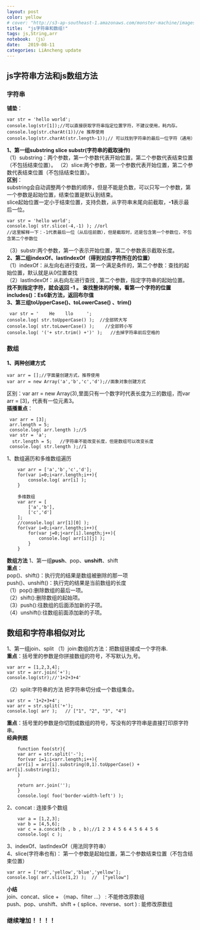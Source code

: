 ```yaml
---
layout: post
color: yellow
# cover: "http://s3-ap-southeast-1.amazonaws.com/monster-machine/images/horssghonr-1436272011-Midas.jpg"
title:  "js字符串和数组!"
tags: js,String,arr
notebook: （js）
date:   2019-08-11 
categories: LiAncheng update
---
```

## js字符串方法和js数组方法
### 字符串

**铺垫**：
```
var str = 'hello world';
console.log(str[1]);//可以直接获取字符串指定位置字符，不建议使用，耗内存。
console.log(str.charAt(1))//e 推荐使用
console.log(str.charAt(str.length-1));// 可以找到字符串的最后一位字符（通用）
```
**1、第一组substring slice substr(字符串的截取操作)**  
（1）substring：两个参数，第一个参数代表开始位置，第二个参数代表结束位置（不包括结束位置）。
（2）slice:两个参数，第一个参数代表开始位置，第二个参数代表结束位置（不包括结束位置）。  
**区别**：  
substring会自动调整两个参数的顺序，但是不能是负数，可以只写一个参数，第一个参数是起始位置，结束位置是默认到结束。  
slice起始位置一定小于结束位置，支持负数，从字符串末尾向前截取，**-1**表示最后一位。
```
var str = 'hello world';
console.log( str.slice(-4,-1) ); //orl
//这里解释一下：-1代表最后一位（从后往前数），但是截取时，还是包含第一个参数位，不包含第二个参数位
```
（3）substr:两个参数，第一个表示开始位置，第二个参数表示截取长度。  
**2、第二组indexOf、lastIndexOf（得到对应字符所在的位置）**  
（1）indexOf：从左向右进行查找，第一个满足条件的，第二个参数：查找的起始位置，默认就是从0位置查找  
（2）lastIndexOf：从右向左进行查找 , 第二个参数，指定字符串的起始位置。  
**找不到指定字符，就会返回 -1 。 查找整体的时候，看第一个字符的位置**  
**includes()：Es6新方法，返回布尔值**  
**3、第三组toUpperCase()、toLowerCase() 、trim()**
```
 var str = '    He    llo     ';
console.log( str.toUpperCase() );  //全部转大写
console.log( str.toLowerCase() );    //全部转小写
console.log( '('+ str.trim() +')' );   //去掉字符串前后空格的
```
### 数组
**1、两种创建方式**
```
var arr = [];//字面量创建方式，推荐使用
var arr = new Array('a','b','c','d');//面象对象创建方式
```
区别：var arr = new Array(3),里面只有一个数字时代表长度为三的数组，而var arr = [3]，代表有一位元素3。  
**插播重点**：
```
 var arr = [3];
 arr.length = 5;
 console.log( arr.length );//5
 var str = 'a';
  str.length = 5;   //字符串不能改变长度，但是数组可以改变长度
 console.log( str.length );//1
```
1、数组遍历和多维数组遍历  
```
    var arr = ['a','b','c','d'];
    for(var i=0;i<arr.length;i++){
        console.log( arr[i] );
    } 

    多维数组
    var arr = [
        ['a','b'],
        ['c','d']
    ];
    //console.log( arr[1][0] );
    for(var i=0;i<arr.length;i++){
        for(var j=0;j<arr[i].length;j++){
            console.log( arr[i][j] );
        }
    }
```
**数组方法**
1、第一组**push**、pop、**unshift**、shift   
**重点**：   
pop()、shift()：执行完的结果是数组被删除的那一项  
push()、unshift()：执行完的结果是当前数组的长度  
（1）pop():删除数组的最后一项。  
（2）shift():删除数组的起始项。  
（3）push():往数组的后面添加新的子项。  
（4）unshift():往数组前面添加新的子项。  
## 数组和字符串相似对比
1、第一组join、split
（1）join:数组的方法：把数组链接成一个字符串.  
**重点**：括号里的参数是你拼接数组的符号，不写默认为,号。
```
var arr = [1,2,3,4];
var str = arr.join('+');
console.log(str);//'1+2+3+4'
```
（2）split:字符串的方法  把字符串切分成一个数组集合。
```
var str = '1+2+3+4';
var arr = str.split('+');
console.log( arr );   // ["1", "2", "3", "4"]
```
**重点**：括号里的参数是你切割成数组的符号，写没有的字符串是直接打印原字符串。  
**经典例题**
```
    function foo(str){
    var arr = str.split('-'); 
    for(var i=1;i<arr.length;i++){
    arr[i] = arr[i].substring(0,1).toUpperCase() + arr[i].substring(1);
    }

    return arr.join('');
    }   
    console.log( foo('border-width-left') );
```
2、concat : 连接多个数组
```
    var a = [1,2,3];
    var b = [4,5,6];
    var c = a.concat(b , b , b);//1 2 3 4 5 6 4 5 6 4 5 6  
    console.log( c ); 
```
3、indexOf、lastIndexOf（用法同字符串）  
4、slice(字符串也有)： 第一个参数是起始位置，第二个参数结束位置（不包含结束位置）

```
var arr = ['red','yellow','blue','yellow'];
console.log( arr.slice(1,2) );  //  ["yellow"]
```

**小结**  
join、concat、slice + （map、filter ...） : 不能修改原数组  
push、pop、unshift、shift + ( splice、reverse、sort ) : 能修改原数组

### 继续增加！！！！